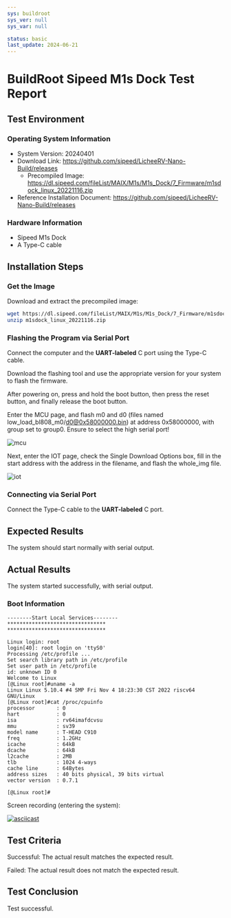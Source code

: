 ```yaml
---
sys: buildroot
sys_ver: null
sys_var: null

status: basic
last_update: 2024-06-21
---
```


# BuildRoot Sipeed M1s Dock Test Report

## Test Environment

### Operating System Information

- System Version: 20240401
- Download Link: https://github.com/sipeed/LicheeRV-Nano-Build/releases
    - Precompiled Image: https://dl.sipeed.com/fileList/MAIX/M1s/M1s_Dock/7_Firmware/m1sdock_linux_20221116.zip
- Reference Installation Document: https://github.com/sipeed/LicheeRV-Nano-Build/releases

### Hardware Information

- Sipeed M1s Dock
- A Type-C cable

## Installation Steps

### Get the Image

Download and extract the precompiled image:
```bash
wget https://dl.sipeed.com/fileList/MAIX/M1s/M1s_Dock/7_Firmware/m1sdock_linux_20221116.zip
unzip m1sdock_linux_20221116.zip

```

### Flashing the Program via Serial Port

Connect the computer and the **UART-labeled** C port using the Type-C cable.

Download the flashing tool and use the appropriate version for your system to flash the firmware.

After powering on, press and hold the boot button, then press the reset button, and finally release the boot button.

Enter the MCU page, and flash m0 and d0 (files named low_load_bl808_m0/d0@0x58000000.bin) at address 0x58000000, with group set to group0. Ensure to select the high serial port!

![mcu](./mcu.png)

Next, enter the IOT page, check the Single Download Options box, fill in the start address with the address in the filename, and flash the whole_img file.

![iot](./iot.png)

### Connecting via Serial Port

Connect the Type-C cable to the **UART-labeled** C port.

## Expected Results

The system should start normally with serial output.

## Actual Results

The system started successfully, with serial output.

### Boot Information

```log
--------Start Local Services--------
********************************
********************************

Linux login: root
login[40]: root login on 'ttyS0'
Processing /etc/profile ... 
Set search library path in /etc/profile
Set user path in /etc/profile
id: unknown ID 0
Welcome to Linux
[@Linux root]#uname -a
Linux Linux 5.10.4 #4 SMP Fri Nov 4 18:23:30 CST 2022 riscv64 GNU/Linux
[@Linux root]#cat /proc/cpuinfo 
processor       : 0
hart            : 0
isa             : rv64imafdcvsu
mmu             : sv39
model name      : T-HEAD C910
freq            : 1.2GHz
icache          : 64kB
dcache          : 64kB
l2cache         : 2MB
tlb             : 1024 4-ways
cache line      : 64Bytes
address sizes   : 40 bits physical, 39 bits virtual
vector version  : 0.7.1

[@Linux root]#

```

Screen recording (entering the system):

[![asciicast](https://asciinema.org/a/R5eNAV87OGvoJfoNcpVCtMKRO.svg)](https://asciinema.org/a/R5eNAV87OGvoJfoNcpVCtMKRO)

## Test Criteria

Successful: The actual result matches the expected result.

Failed: The actual result does not match the expected result.

## Test Conclusion

Test successful.

